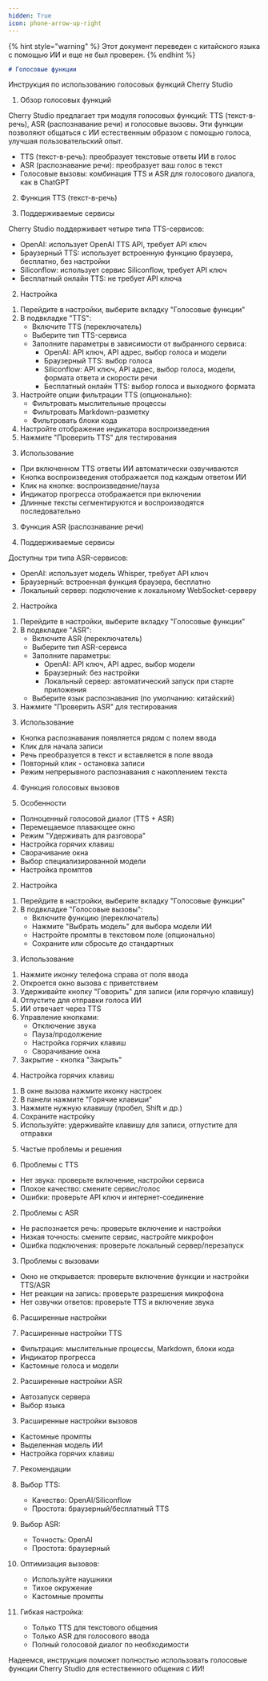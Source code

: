 ```yaml
---
hidden: True
icon: phone-arrow-up-right
---
```


{% hint style="warning" %}
Этот документ переведен с китайского языка с помощью ИИ и еще не был проверен.
{% endhint %}

```markdown
# Голосовые функции

```
Инструкция по использованию голосовых функций Cherry Studio

1. Обзор голосовых функций

Cherry Studio предлагает три модуля голосовых функций: TTS (текст-в-речь), ASR (распознавание речи) и голосовые вызовы. Эти функции позволяют общаться с ИИ естественным образом с помощью голоса, улучшая пользовательский опыт.

- TTS (текст-в-речь): преобразует текстовые ответы ИИ в голос
- ASR (распознавание речи): преобразует ваш голос в текст
- Голосовые вызовы: комбинация TTS и ASR для голосового диалога, как в ChatGPT

2. Функция TTS (текст-в-речь)

1. Поддерживаемые сервисы

Cherry Studio поддерживает четыре типа TTS-сервисов:

- OpenAI: использует OpenAI TTS API, требует API ключ
- Браузерный TTS: использует встроенную функцию браузера, бесплатно, без настройки
- Siliconflow: использует сервис Siliconflow, требует API ключ
- Бесплатный онлайн TTS: не требует API ключа

2. Настройка

1) Перейдите в настройки, выберите вкладку "Голосовые функции"
2) В подвкладке "TTS":
   - Включите TTS (переключатель)
   - Выберите тип TTS-сервиса
   - Заполните параметры в зависимости от выбранного сервиса:
     - OpenAI: API ключ, API адрес, выбор голоса и модели
     - Браузерный TTS: выбор голоса
     - Siliconflow: API ключ, API адрес, выбор голоса, модели, формата ответа и скорости речи
     - Бесплатный онлайн TTS: выбор голоса и выходного формата
3) Настройте опции фильтрации TTS (опционально):
   - Фильтровать мыслительные процессы
   - Фильтровать Markdown-разметку
   - Фильтровать блоки кода
4) Настройте отображение индикатора воспроизведения
5) Нажмите "Проверить TTS" для тестирования

3. Использование

- При включенном TTS ответы ИИ автоматически озвучиваются
- Кнопка воспроизведения отображается под каждым ответом ИИ
- Клик на кнопке: воспроизведение/пауза
- Индикатор прогресса отображается при включении
- Длинные тексты сегментируются и воспроизводятся последовательно

3. Функция ASR (распознавание речи)

1. Поддерживаемые сервисы

Доступны три типа ASR-сервисов:

- OpenAI: использует модель Whisper, требует API ключ
- Браузерный: встроенная функция браузера, бесплатно
- Локальный сервер: подключение к локальному WebSocket-серверу

2. Настройка

1) Перейдите в настройки, выберите вкладку "Голосовые функции"
2) В подвкладке "ASR":
   - Включите ASR (переключатель)
   - Выберите тип ASR-сервиса
   - Заполните параметры:
     - OpenAI: API ключ, API адрес, выбор модели
     - Браузерный: без настройки
     - Локальный сервер: автоматический запуск при старте приложения
   - Выберите язык распознавания (по умолчанию: китайский)
3) Нажмите "Проверить ASR" для тестирования

3. Использование

- Кнопка распознавания появляется рядом с полем ввода
- Клик для начала записи
- Речь преобразуется в текст и вставляется в поле ввода
- Повторный клик - остановка записи
- Режим непрерывного распознавания с накоплением текста

4. Функция голосовых вызовов

1. Особенности

- Полноценный голосовой диалог (TTS + ASR)
- Перемещаемое плавающее окно
- Режим "Удерживать для разговора"
- Настройка горячих клавиш
- Сворачивание окна
- Выбор специализированной модели
- Настройка промптов

2. Настройка

1) Перейдите в настройки, выберите вкладку "Голосовые функции"
2) В подвкладке "Голосовые вызовы":
   - Включите функцию (переключатель)
   - Нажмите "Выбрать модель" для выбора модели ИИ
   - Настройте промпты в текстовом поле (опционально)
   - Сохраните или сбросьте до стандартных

3. Использование

1) Нажмите иконку телефона справа от поля ввода
2) Откроется окно вызова с приветствием
3) Удерживайте кнопку "Говорить" для записи (или горячую клавишу)
4) Отпустите для отправки голоса ИИ
5) ИИ отвечает через TTS
6) Управление кнопками:
   - Отключение звука
   - Пауза/продолжение
   - Настройка горячих клавиш
   - Сворачивание окна
7) Закрытие - кнопка "Закрыть"

4. Настройка горячих клавиш

1) В окне вызова нажмите иконку настроек
2) В панели нажмите "Горячие клавиши"
3) Нажмите нужную клавишу (пробел, Shift и др.)
4) Сохраните настройку
5) Используйте: удерживайте клавишу для записи, отпустите для отправки

5. Частые проблемы и решения

1. Проблемы с TTS

- Нет звука: проверьте включение, настройки сервиса
- Плохое качество: смените сервис/голос
- Ошибки: проверьте API ключ и интернет-соединение

2. Проблемы с ASR

- Не распознается речь: проверьте включение и настройки
- Низкая точность: смените сервис, настройте микрофон
- Ошибка подключения: проверьте локальный сервер/перезапуск

3. Проблемы с вызовами

- Окно не открывается: проверьте включение функции и настройки TTS/ASR
- Нет реакции на запись: проверьте разрешения микрофона
- Нет озвучки ответов: проверьте TTS и включение звука

6. Расширенные настройки

1. Расширенные настройки TTS

- Фильтрация: мыслительные процессы, Markdown, блоки кода
- Индикатор прогресса
- Кастомные голоса и модели

2. Расширенные настройки ASR

- Автозапуск сервера
- Выбор языка

3. Расширенные настройки вызовов

- Кастомные промпты
- Выделенная модель ИИ
- Настройка горячих клавиш

7. Рекомендации

1. Выбор TTS:
   - Качество: OpenAI/Siliconflow
   - Простота: браузерный/бесплатный TTS

2. Выбор ASR:
   - Точность: OpenAI
   - Простота: браузерный

3. Оптимизация вызовов:
   - Используйте наушники
   - Тихое окружение
   - Кастомные промпты

4. Гибкая настройка:
   - Только TTS для текстового общения
   - Только ASR для голосового ввода
   - Полный голосовой диалог по необходимости

Надеемся, инструкция поможет полностью использовать голосовые функции Cherry Studio для естественного общения с ИИ!
```